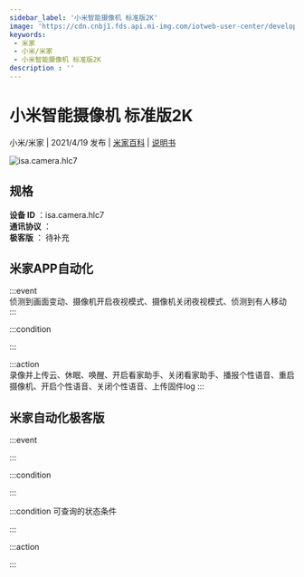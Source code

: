 ```yaml
---
sidebar_label: '小米智能摄像机 标准版2K'
image: 'https://cdn.cnbj1.fds.api.mi-img.com/iotweb-user-center/developer_1679048938667nXZgLbeT.png?GalaxyAccessKeyId=AKVGLQWBOVIRQ3XLEW&Expires=9223372036854775807&Signature=qTcTww/gEgozFuB4rGQgmnM3iZk='
keywords: 
 - 米家
 - 小米/米家
 - 小米智能摄像机 标准版2K
description : ''
---
```

# 小米智能摄像机 标准版2K

小米/米家 | 2021/4/19 发布 | [米家百科](https://home.mi.com/webapp/content/baike/product/index.html?model=isa.camera.hlc7) | [说明书](https://home.mi.com/views/introduction.html?model=isa.camera.hlc7&region=cn)

![isa.camera.hlc7](https://cdn.cnbj1.fds.api.mi-img.com/iotweb-user-center/developer_1679048938667nXZgLbeT.png?GalaxyAccessKeyId=AKVGLQWBOVIRQ3XLEW&Expires=9223372036854775807&Signature=qTcTww/gEgozFuB4rGQgmnM3iZk=)

## 规格  
> 
**设备 ID** ：isa.camera.hlc7  
**通讯协议** ：  
**极客版**  ： 待补充 


## 米家APP自动化  

:::event  
侦测到画面变动、摄像机开启夜视模式、摄像机关闭夜视模式、侦测到有人移动
:::

:::condition  

:::

:::action   
录像并上传云、休眠、唤醒、开启看家助手、关闭看家助手、播报个性语音、重启摄像机、开启个性语音、关闭个性语音、上传固件log
:::

## 米家自动化极客版  

:::event  

:::

:::condition  

:::

:::condition 可查询的状态条件  

:::

:::action  

:::

        

